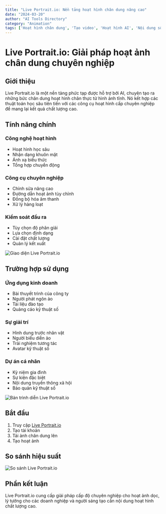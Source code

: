 ```yaml
---
title: "Live Portrait.io: Nền tảng hoạt hình chân dung nâng cao"
date: "2024-03-20"
author: "AI Tools Directory"
category: "Animation"
tags: ['Hoạt hình chân dung', 'Tạo video', 'Hoạt hình AI', 'Nội dung số']
---
```

# Live Portrait.io: Giải pháp hoạt ảnh chân dung chuyên nghiệp

## Giới thiệu

Live Portrait.io là một nền tảng phức tạp được hỗ trợ bởi AI, chuyên tạo ra những bức chân dung hoạt hình chân thực từ hình ảnh tĩnh. Nó kết hợp các thuật toán học sâu tiên tiến với các công cụ hoạt hình cấp chuyên nghiệp để mang lại kết quả chất lượng cao.

## Tính năng chính

### Công nghệ hoạt hình
- Hoạt hình học sâu
- Nhận dạng khuôn mặt
- Ánh xạ biểu thức
- Tổng hợp chuyển động

### Công cụ chuyên nghiệp
- Chỉnh sửa nâng cao
- Đường dẫn hoạt ảnh tùy chỉnh
- Đồng bộ hóa âm thanh
- Xử lý hàng loạt

### Kiểm soát đầu ra
- Tùy chọn độ phân giải
- Lựa chọn định dạng
- Cài đặt chất lượng
- Quản lý kết xuất

![Giao diện Live Portrait.io](/imgs/live-portrait-io/interface.jpg)

## Trường hợp sử dụng

### Ứng dụng kinh doanh
- Bài thuyết trình của công ty
- Người phát ngôn ảo
- Tài liệu đào tạo
- Quảng cáo kỹ thuật số

### Sự giải trí
- Hình dung trước nhân vật
- Người biểu diễn ảo
- Trải nghiệm tương tác
- Avatar kỹ thuật số

### Dự án cá nhân
- Kỷ niệm gia đình
- Sự kiện đặc biệt
- Nội dung truyền thông xã hội
- Bảo quản kỹ thuật số

![Bản trình diễn Live Portrait.io](/imgs/live-portrait-io/demo.jpg)

## Bắt đầu

1. Truy cập [Live Portrait.io](https://live-portrait.io)
2. Tạo tài khoản
3. Tải ảnh chân dung lên
4. Tạo hoạt ảnh

## So sánh hiệu suất

![So sánh Live Portrait.io](/imgs/live-portrait-io/comparison.jpg)

## Phần kết luận

Live Portrait.io cung cấp giải pháp cấp độ chuyên nghiệp cho hoạt ảnh dọc, lý tưởng cho các doanh nghiệp và người sáng tạo cần nội dung hoạt hình chất lượng cao.